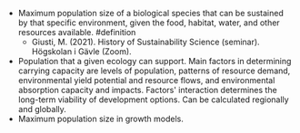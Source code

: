 - Maximum population size of a biological species that can be sustained by that specific environment, given the food, habitat, water, and other resources available. #definition
	- Giusti, M. (2021). History of Sustainability Science (seminar). Högskolan i Gävle (Zoom).
- Population that a given ecology can support. Main factors in determining carrying capacity are levels of population, patterns of resource demand, environmental yield potential and resource flows, and environmental absorption capacity and impacts. Factors' interaction determines the long-term viability of development options. Can be calculated regionally and globally.
- Maximum population size in growth models.